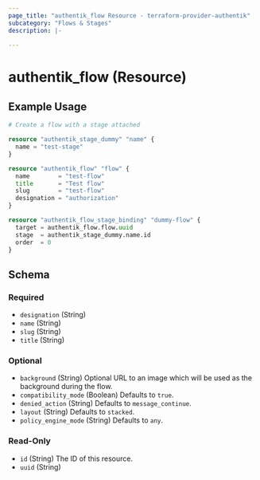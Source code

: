 ```yaml
---
page_title: "authentik_flow Resource - terraform-provider-authentik"
subcategory: "Flows & Stages"
description: |-
  
---
```


# authentik_flow (Resource)



## Example Usage

```terraform
# Create a flow with a stage attached

resource "authentik_stage_dummy" "name" {
  name = "test-stage"
}

resource "authentik_flow" "flow" {
  name        = "test-flow"
  title       = "Test flow"
  slug        = "test-flow"
  designation = "authorization"
}

resource "authentik_flow_stage_binding" "dummy-flow" {
  target = authentik_flow.flow.uuid
  stage  = authentik_stage_dummy.name.id
  order  = 0
}
```

<!-- schema generated by tfplugindocs -->
## Schema

### Required

- `designation` (String)
- `name` (String)
- `slug` (String)
- `title` (String)

### Optional

- `background` (String) Optional URL to an image which will be used as the background during the flow.
- `compatibility_mode` (Boolean) Defaults to `true`.
- `denied_action` (String) Defaults to `message_continue`.
- `layout` (String) Defaults to `stacked`.
- `policy_engine_mode` (String) Defaults to `any`.

### Read-Only

- `id` (String) The ID of this resource.
- `uuid` (String)


